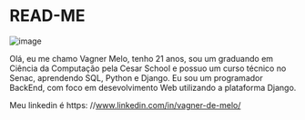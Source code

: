 # READ-ME
![image](https://github.com/user-attachments/assets/a31b508f-39f4-4518-89de-e7294c834f57)

Olá, eu me chamo Vagner Melo, tenho 21 anos, sou um graduando em Ciência da Computação pela Cesar School e possuo um curso técnico no Senac, aprendendo SQL, Python e Django.
Eu sou um programador BackEnd, com foco em desevolvimento Web utilizando a plataforma Django. 



Meu linkedin é https: //www.linkedin.com/in/vagner-de-melo/

